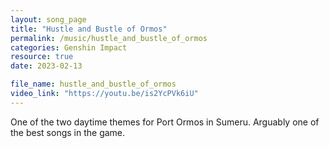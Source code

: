 ```yaml
---
layout: song_page
title: "Hustle and Bustle of Ormos"
permalink: /music/hustle_and_bustle_of_ormos
categories: Genshin Impact
resource: true
date: 2023-02-13

file_name: hustle_and_bustle_of_ormos
video_link: "https://youtu.be/is2YcPVk6iU"
---
```


One of the two daytime themes for Port Ormos in Sumeru. Arguably one of the best songs in the game.
